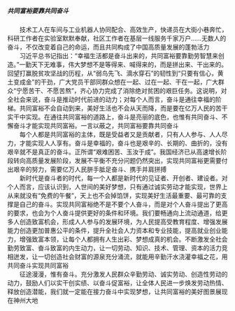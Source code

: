 ##### 共同富裕要靠共同奋斗

&emsp;&emsp;技术工人在车间与工业机器人协同配合、高效生产，快递员在大街小巷奔忙，科研工作者在实验室默默奉献，社区工作者在基层一线服务千家万户……无数人的奋斗，不仅改变着自己的命运，而且共同构成了中国高质量发展的蓬勃活力  
&emsp;&emsp;习近平总书记指出：“幸福生活都是奋斗出来的，共同富裕要靠勤劳智慧来创造。”一勤天下无难事，伟大梦想不是等得来、喊得来的，而是拼出来、干出来的。回望打赢脱贫攻坚战的历程，从“弱鸟先飞、滴水穿石”的韧性到“只要有信心，黄土变成金”的干劲，广大党员干部同群众想在一起、过在一起、干在一起，广大群众“宁愿苦干、不愿苦熬”，齐心协力完成了消除绝对贫困的艰巨任务。这说明，对全社会来说，奋斗是推动时代前进的动力；对每个人而言，奋斗是通往幸福的阶梯。共同富裕不会自动到来，美好生活也不会从天而降，而是要在亿万人民的苦干实干中实现。在通往共同富裕的道路上，奋斗是亮丽的底色，也惟有共同奋斗、不懈奋斗才能实现共同富裕。一言以蔽之，共同富裕要靠共同奋斗  
&emsp;&emsp;每个人都是共同富裕的主体，既是受益者又是贡献者，只有人人参与、人人尽力，才能实现人人享有。奋斗是幸福的，奋斗也是艰辛的、长期的、曲折的，没有艰辛就不是真正的奋斗。正所谓“艰难困苦、玉汝于成”。我国经济已从高速增长阶段转向高质量发展阶段，发展不平衡不充分问题仍然突出，实现共同富裕更需要付出艰辛的努力，需要亿万人民胼手胝足奋斗、携手并肩拼搏  
&emsp;&emsp;新时代是奋斗者的时代，每一个人都是新时代的见证者、开创者、建设者。对个人而言，应该认识到，人世间的美好梦想，只有通过诚实劳动才能实现，世界上从来就没有“免费的午餐”，天上也不会掉馅饼，实现美好生活最重要、最可靠的支撑是自己的奋斗。实现共同富裕绝不是不要个人奋斗，而是对个人奋斗提出了更高的要求，也会为个人奋斗提供更好的条件和环境。我们要畅通向上流动通道，给更多人创造致富机会，形成人人参与的发展环境，为人民提高受教育程度、增强发展能力创造更加普惠公平的条件，提升全社会人力资本和专业技能，提高就业创业能力，增强致富本领，让每个人都拥有人生出彩、梦想成真的机会。不断激发全社会勤劳致富、奋斗致富的内生动力，让一切劳动、知识、技术、管理、资本的活力竞相迸发，让一切创造社会财富的源泉充分涌流，就能用辛勤汗水浇灌幸福之花，用共同奋斗实现共同富裕  
&emsp;&emsp;征途漫漫，惟有奋斗。充分激发人民群众辛勤劳动、诚实劳动、创造性劳动的动力，鼓励人们以实干创实绩、以奋斗促富裕，让全体人民进一步焕发劳动热情、释放创造潜能，我们就一定能在接力奋斗中实现梦想，让共同富裕的美好图景展现在神州大地

